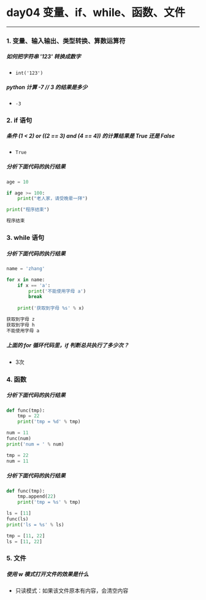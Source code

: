 # day04 变量、if、while、函数、文件

---
### 1. 变量、输入输出、类型转换、算数运算符

##### 如何把字符串 '123' 转换成数字

- `int('123')`

##### python 计算 -7 // 3 的结果是多少

- `-3`

### 2. if 语句

##### 条件 (1 < 2) or ((2 == 3) and (4 == 4)) 的计算结果是 True 还是 False
- `True`

##### 分析下面代码的执行结果

```python
age = 10

if age >= 100:
    print("老人家，请受晚辈一拜")

print("程序结束")
```

```python
程序结束
```

### 3. while 语句

##### 分析下面代码的执行结果

```python
name = 'zhang'

for x in name:
    if x == 'a':
        print('不能使用字母 a')
        break
    
    print('获取到字母 %s' % x)
```

```python
获取到字母 z
获取到字母 h
不能使用字母 a
```

##### 上面的 for 循环代码里，if 判断总共执行了多少次？

- 3次

### 4. 函数

##### 分析下面代码的执行结果

```python
def func(tmp):
    tmp = 22
    print('tmp = %d' % tmp)

num = 11
func(num)
print('num = ' % num)
```

```python
tmp = 22
num = 11
```
   
##### 分析下面代码的执行结果

```python
def func(tmp):
    tmp.append(22)
    print('tmp = %s' % tmp)

ls = [11]
func(ls)
print('ls = %s' % ls)
```

```python
tmp = [11, 22]
ls = [11, 22]
```

### 5. 文件

##### 使用 w 模式打开文件的效果是什么

- 只读模式：如果该文件原本有内容，会清空内容
